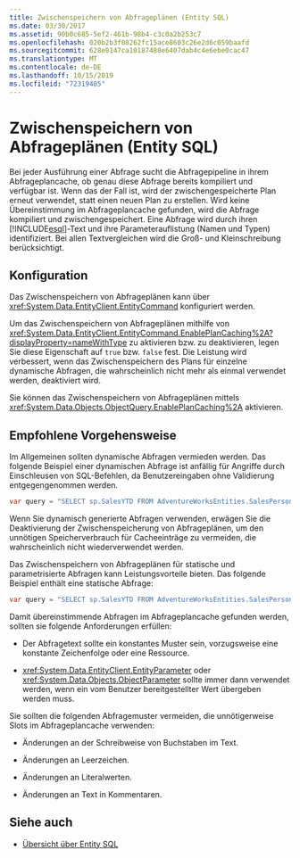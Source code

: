 ```yaml
---
title: Zwischenspeichern von Abfrageplänen (Entity SQL)
ms.date: 03/30/2017
ms.assetid: 90b0c685-5ef2-461b-98b4-c3c0a2b253c7
ms.openlocfilehash: 020b2b3f08262fc15ace8603c26e2d6c059baafd
ms.sourcegitcommit: 628e8147ca10187488e6407dab4c4e6ebe0cac47
ms.translationtype: MT
ms.contentlocale: de-DE
ms.lasthandoff: 10/15/2019
ms.locfileid: "72319405"
---
```

# <a name="query-plan-caching-entity-sql"></a>Zwischenspeichern von Abfrageplänen (Entity SQL)
Bei jeder Ausführung einer Abfrage sucht die Abfragepipeline in ihrem Abfrageplancache, ob genau diese Abfrage bereits kompiliert und verfügbar ist. Wenn das der Fall ist, wird der zwischengespeicherte Plan erneut verwendet, statt einen neuen Plan zu erstellen. Wird keine Übereinstimmung im Abfrageplancache gefunden, wird die Abfrage kompiliert und zwischengespeichert. Eine Abfrage wird durch ihren [!INCLUDE[esql](../../../../../../includes/esql-md.md)]-Text und ihre Parameterauflistung (Namen und Typen) identifiziert. Bei allen Textvergleichen wird die Groß- und Kleinschreibung berücksichtigt.  
  
## <a name="configuration"></a>Konfiguration  
 Das Zwischenspeichern von Abfrageplänen kann über <xref:System.Data.EntityClient.EntityCommand> konfiguriert werden.  
  
 Um das Zwischenspeichern von Abfrageplänen mithilfe von <xref:System.Data.EntityClient.EntityCommand.EnablePlanCaching%2A?displayProperty=nameWithType> zu aktivieren bzw. zu deaktivieren, legen Sie diese Eigenschaft auf `true` bzw. `false` fest. Die Leistung wird verbessert, wenn das Zwischenspeichern des Plans für einzelne dynamische Abfragen, die wahrscheinlich nicht mehr als einmal verwendet werden, deaktiviert wird.  
  
 Sie können das Zwischenspeichern von Abfrageplänen mittels <xref:System.Data.Objects.ObjectQuery.EnablePlanCaching%2A> aktivieren.  
  
## <a name="recommended-practice"></a>Empfohlene Vorgehensweise  
 Im Allgemeinen sollten dynamische Abfragen vermieden werden. Das folgende Beispiel einer dynamischen Abfrage ist anfällig für Angriffe durch Einschleusen von SQL-Befehlen, da Benutzereingaben ohne Validierung entgegengenommen werden.  
  
 ```csharp
 var query = "SELECT sp.SalesYTD FROM AdventureWorksEntities.SalesPerson as sp WHERE sp.EmployeeID = " + employeeTextBox.Text;  
 ```
 
 Wenn Sie dynamisch generierte Abfragen verwenden, erwägen Sie die Deaktivierung der Zwischenspeicherung von Abfrageplänen, um den unnötigen Speicherverbrauch für Cacheeinträge zu vermeiden, die wahrscheinlich nicht wiederverwendet werden.  
  
 Das Zwischenspeichern von Abfrageplänen für statische und parametrisierte Abfragen kann Leistungsvorteile bieten. Das folgende Beispiel enthält eine statische Abfrage:  
  
```csharp
var query = "SELECT sp.SalesYTD FROM AdventureWorksEntities.SalesPerson as sp";  
```  
  
 Damit übereinstimmende Abfragen im Abfrageplancache gefunden werden, sollten sie folgende Anforderungen erfüllen:  
  
- Der Abfragetext sollte ein konstantes Muster sein, vorzugsweise eine konstante Zeichenfolge oder eine Ressource.  
  
- <xref:System.Data.EntityClient.EntityParameter> oder <xref:System.Data.Objects.ObjectParameter> sollte immer dann verwendet werden, wenn ein vom Benutzer bereitgestellter Wert übergeben werden muss.  
  
 Sie sollten die folgenden Abfragemuster vermeiden, die unnötigerweise Slots im Abfrageplancache verwenden:  
  
- Änderungen an der Schreibweise von Buchstaben im Text.  
  
- Änderungen an Leerzeichen.  
  
- Änderungen an Literalwerten.  
  
- Änderungen an Text in Kommentaren.  
  
## <a name="see-also"></a>Siehe auch

- [Übersicht über Entity SQL](entity-sql-overview.md)
